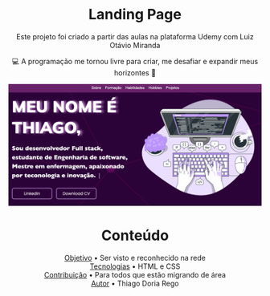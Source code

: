 <img src="./assets/img/Readme.png" alt="">

<h1 align="center">Landing Page</h1>

<p align="center">Este projeto foi criado a partir das aulas na plataforma Udemy com Luiz Otávio Miranda
</p>

<p align="center">
    💻 A programação me tornou livre para criar, me desafiar e expandir meus horizontes 👾
</p>

<img src="/assets/Tela-readme.png" alt="Tela-readme">

<h1 align='center'> Conteúdo </h1>

<p align="center">
 <a href="#objetivo">Objetivo</a> • Ser visto e reconhecido na rede <br>
 <a href="#tecnologias">Tecnologias</a> • HTML e CSS <br>
 <a href="#contribuicao">Contribuição</a> • Para todos que estão migrando de área <br>
 <a href="#autor">Autor</a> • Thiago Doria Rego
</p>




